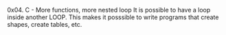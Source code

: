 0x04. C - More functions, more nested loop
It is possible to have a loop inside another LOOP.
This makes it posssible to write programs that create shapes, create tables, etc.
